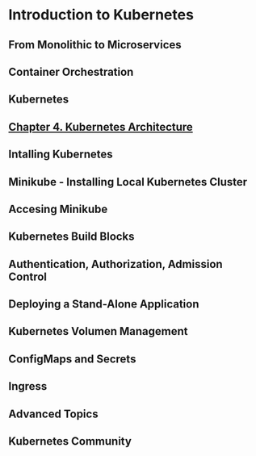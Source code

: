 # Introduction to Kubernetes

## From Monolithic to Microservices

## Container Orchestration

## Kubernetes

## [Chapter 4. Kubernetes Architecture](./Chapter%204.%20Kubernetes%20Architecture.md)

## Intalling Kubernetes

## Minikube - Installing Local Kubernetes Cluster

## Accesing Minikube

## Kubernetes Build Blocks

## Authentication, Authorization, Admission Control

## Deploying a Stand-Alone Application

## Kubernetes Volumen Management

## ConfigMaps and Secrets

## Ingress

## Advanced Topics

## Kubernetes Community
